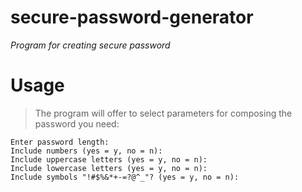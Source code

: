 # secure-password-generator
*Program for creating secure password*

# Usage

> The program will offer to select parameters for composing the password you need:
```
Enter password length:
Include numbers (yes = y, no = n):
Include uppercase letters (yes = y, no = n):
Include lowercase letters (yes = y, no = n):
Include symbols "!#$%&*+-=?@^_"? (yes = y, no = n):
```
